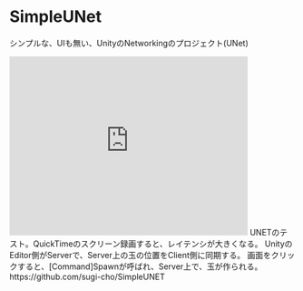 # SimpleUNet
シンプルな、UIも無い、UnityのNetworkingのプロジェクト(UNet)

<iframe width="420" height="315" src="https://www.youtube.com/embed/--fKAwlUUAM" frameborder="0" allowfullscreen></iframe>
UNETのテスト。QuickTimeのスクリーン録画すると、レイテンシが大きくなる。
UnityのEditor側がServerで、Server上の玉の位置をClient側に同期する。  
画面をクリックすると、[Command]Spawnが呼ばれ、Server上で、玉が作られる。  
https://github.com/sugi-cho/SimpleUNET
